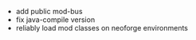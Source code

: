- add public mod-bus
- fix java-compile version
- reliably load mod classes on neoforge environments